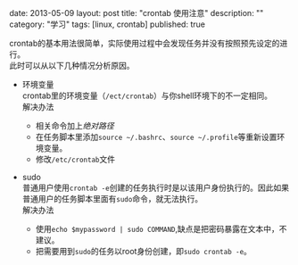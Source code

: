 date: 2013-05-09
layout: post
title: "crontab 使用注意"
description: ""
category: "学习"
tags: [linux, crontab]
published: true

crontab的基本用法很简单，实际使用过程中会发现任务并没有按照预先设定的进行。  
此时可以从以下几种情况分析原因。

- 环境变量  
crontab里的环境变量（`/ect/crontab`）与你shell环境下的不一定相同。  
解决办法
	
	- 相关命令加上*绝对路径*
	- 在任务脚本里添加`source ~/.bashrc`、`source ~/.profile`等重新设置环境变量。
	- 修改`/etc/crontab`文件
- sudo  
普通用户使用`crontab -e`创建的任务执行时是以该用户身份执行的。因此如果普通用户的任务脚本里面有`sudo`命令，就无法执行。  
解决办法

    - 使用`echo $mypassword | sudo COMMAND`,缺点是把密码暴露在文本中，不建议。
    - 把需要用到`sudo`的任务以root身份创建，即`sudo crontab -e`。